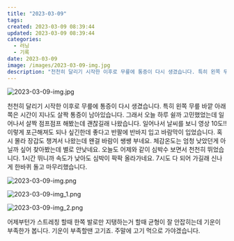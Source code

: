 ```yaml
---
title: "2023-03-09"
tags:
created: 2023-03-09 08:39:44
updated: 2023-03-09 08:39:44
categories:
  - 러닝
  - 기록
date: 2023-03-09
image: /images/2023-03-09-img.jpg
description: "천천히 달리기 시작한 이후로 무릎에 통증이 다시 생겼습니다. 특히 왼쪽 무릎 바깥 아래쪽은 시간이 지나도 살짝 통증이 남아있습니다. 그래서 오늘 하루 쉴까 고민했었는데 일어나서 살짝 점프점프 해봤는데 괜찮길래 나왔습니다. 일어나서 날씨를 보니 영상 10도!! 이렇게 포근해져도 되나 싶긴"
---
```


![2023-03-09-img.jpg](/images/2023-03-09-img.jpg)
 
 

천천히 달리기 시작한 이후로 무릎에 통증이 다시 생겼습니다. 특히 왼쪽 무릎 바깥 아래쪽은 시간이 지나도 살짝 통증이 남아있습니다. 그래서 오늘 하루 쉴까 고민했었는데 일어나서 살짝 점프점프 해봤는데 괜찮길래 나왔습니다. 
일어나서 날씨를 보니 영상 10도!! 이렇게 포근해져도 되나 싶긴한데 좋다고 반팔에 반바지 입고 바람막이 입었습니다. 혹시 몰라 장갑도 챙겨서 나왔는데 왠걸 바람이 쌩쌩 부네요. 체감온도는 엄청 낮았던게 아닐까 싶어 찾아봤는데 별로 안낮네요. 
오늘도 어제와 같이 심박수 보면서 천천히 뛰었습니다. 1시간 뛰니까 속도가 낮아도 심박이 팍팍 올라가네요. 7시도 다 되어 가길래 신나게 한바퀴 돌고 마무리했습니다.

 
 ![2023-03-09-img.png](/images/2023-03-09-img.png)
 
 

 
 ![2023-03-09-img_1.png](/images/2023-03-09-img_1.png)
 
 

 
 ![2023-03-09-img_2.png](/images/2023-03-09-img_2.png)
 
 

어제부턴가 스트레칭 할때 한쪽 발로만 지탱하는거 할때 균형이 잘 안잡히는데 기운이 부족한가 봅니다. 기운이 부족할땐 고기죠. 주말에 고기 먹으로 가야겠습니다.
